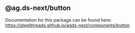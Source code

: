 ## @ag.ds-next/button

Documentation for this package can be found here: https://steelthreads.github.io/agds-next/components/button
